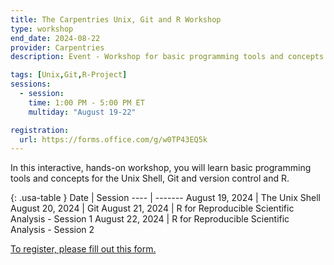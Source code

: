 ```yaml
---
title: The Carpentries Unix, Git and R Workshop
type: workshop
end_date: 2024-08-22 
provider: Carpentries
description: Event - Workshop for basic programming tools and concepts for the Unix Shell, Git and version control and R.

tags: [Unix,Git,R-Project]
sessions: 
  - session:
    time: 1:00 PM - 5:00 PM ET
    multiday: "August 19-22"

registration: 
  url: https://forms.office.com/g/w0TP43EQ5k
---
```


In this interactive, hands-on workshop, you will learn basic programming tools and concepts for the Unix Shell, Git and version control and R.
<!--excerpt-->

{: .usa-table }
 Date | Session 
 ---- | ------- 
 August 19, 2024 | The Unix Shell 
 August 20, 2024 | Git 
 August 21, 2024 | R for Reproducible Scientific Analysis - Session 1 
 August 22, 2024 | R for Reproducible Scientific Analysis - Session 2 



[To register, please fill out this form.](https://forms.office.com/g/w0TP43EQ5k)
